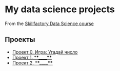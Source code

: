 # My data science projects

From the [Skillfactory Data Science course](https://skillfactory.ru/data-scientist)

## Проекты

- [Проект 0. Игра: Угадай число](https://github.com/borrnbor/sf_dataScience/project_0)
- [Проект 1. \***\*\_\_\_\_\*\***](________)
- [Проект 2. \***\*\_\_\_\_\*\***](________)
